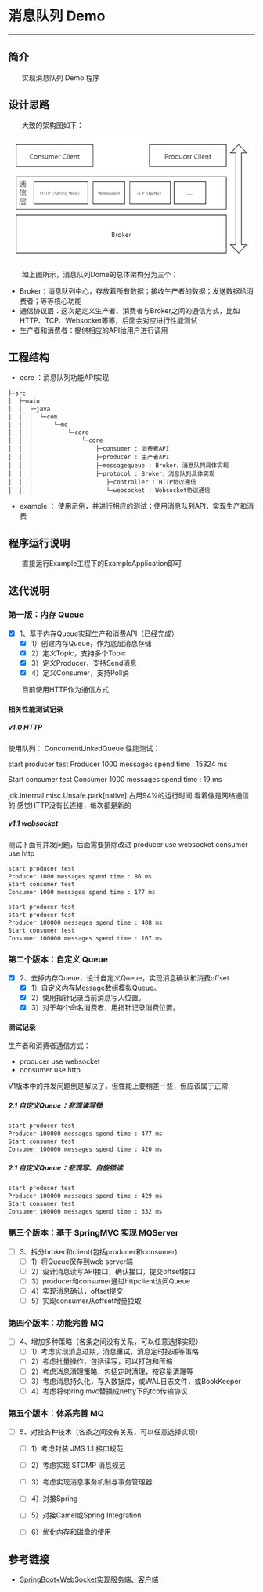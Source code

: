 # 消息队列 Demo
***
## 简介
&ensp;&ensp;&ensp;&ensp;实现消息队列 Demo 程序

## 设计思路
&ensp;&ensp;&ensp;&ensp;大致的架构图如下：

![](./picture/framework.png)

&ensp;&ensp;&ensp;&ensp;如上图所示，消息队列Dome的总体架构分为三个：

- Broker：消息队列中心，存放着所有数据；接收生产者的数据；发送数据给消费者；等等核心功能
- 通信协议层：这次是定义生产者、消费者与Broker之间的通信方式，比如HTTP、TCP、Websocket等等，后面会对应进行性能测试
- 生产者和消费者：提供相应的API给用户进行调用

## 工程结构
- core ：消息队列功能API实现

```shell script
├─src
│  ├─main
│  │  ├─java
│  │  │  └─com
│  │  │      └─mq
│  │  │          └─core
│  │  │              └─core
│  │  │                  ├─consumer : 消费者API
│  │  │                  ├─producer : 生产者API
│  │  │                  ├─messagequeue : Broker，消息队列具体实现
│  │  │                  ├─protocol : Broker，消息队列具体实现
│  │  │                     ├─controller : HTTP协议通信
│  │  │                     └─websocket : Websocket协议通信
```

- example ： 使用示例，并进行相应的测试；使用消息队列API，实现生产和消费

## 程序运行说明
&ensp;&ensp;&ensp;&ensp;直接运行Example工程下的ExampleApplication即可

## 迭代说明
### 第一版：内存 Queue
- [x] 1、基于内存Queue实现生产和消费API（已经完成）
  - [x] 1）创建内存Queue，作为底层消息存储
  - [x] 2）定义Topic，支持多个Topic
  - [x] 3）定义Producer，支持Send消息
  - [x] 4）定义Consumer，支持Poll消
  
&ensp;&ensp;&ensp;&ensp;目前使用HTTP作为通信方式

#### 相关性能测试记录
##### v1.0 HTTP
使用队列： ConcurrentLinkedQueue
性能测试：

start producer test
Producer 1000 messages spend time : 15324 ms
 
Start consumer test
Consumer 1000 messages spend time : 19 ms

jdk.internal.misc.Unsafe.park[native] 占用94%的运行时间
看着像是网络通信的
感觉HTTP没有长连接，每次都是新的

##### v1.1 websocket
测试下面有并发问题，后面需要排除改进
producer use websocket
consumer use http

```text
start producer test
Producer 1000 messages spend time : 86 ms 
Start consumer test
Consumer 1000 messages spend time : 177 ms
```

```text
start producer test
start producer test
Producer 100000 messages spend time : 408 ms 
Start consumer test
Consumer 100000 messages spend time : 167 ms
```

### 第二个版本：自定义 Queue
- [x] 2、去掉内存Queue，设计自定义Queue，实现消息确认和消费offset
    - [x] 1）自定义内存Message数组模拟Queue。
    - [x] 2）使用指针记录当前消息写入位置。
    - [x] 3）对于每个命名消费者，用指针记录消费位置。
    
#### 测试记录
生产者和消费者通信方式：

- producer use websocket
- consumer use http

V1版本中的并发问题倒是解决了，但性能上要稍差一些，但应该属于正常

##### 2.1 自定义Queue：悲观读写锁


```text
start producer test
Producer 100000 messages spend time : 477 ms 
Start consumer test
Consumer 100000 messages spend time : 420 ms
```

##### 2.1 自定义Queue：悲观写、自旋锁读
```text
start producer test
Producer 100000 messages spend time : 429 ms 
Start consumer test
Consumer 100000 messages spend time : 332 ms
```

### 第三个版本：基于 SpringMVC 实现 MQServer
- [ ] 3、拆分broker和client(包括producer和consumer)
    - [ ] 1）将Queue保存到web server端
    - [ ] 2）设计消息读写API接口，确认接口，提交offset接口
    - [ ] 3）producer和consumer通过httpclient访问Queue
    - [ ] 4）实现消息确认，offset提交
    - [ ] 5）实现consumer从offset增量拉取

### 第四个版本：功能完善 MQ
- [ ] 4、增加多种策略（各条之间没有关系，可以任意选择实现）
    - [ ] 1）考虑实现消息过期，消息重试，消息定时投递等策略
    - [ ] 2）考虑批量操作，包括读写，可以打包和压缩
    - [ ] 2）考虑消息清理策略，包括定时清理，按容量清理等
    - [ ] 3）考虑消息持久化，存入数据库，或WAL日志文件，或BookKeeper
    - [ ] 4）考虑将spring mvc替换成netty下的tcp传输协议

### 第五个版本：体系完善 MQ
- [ ] 5、对接各种技术（各条之间没有关系，可以任意选择实现）
    - [ ] 1）考虑封装 JMS 1.1 接口规范
    - [ ] 2）考虑实现 STOMP 消息规范
    - [ ] 3）考虑实现消息事务机制与事务管理器
    - [ ] 4）对接Spring
    - [ ] 5）对接Camel或Spring Integration
    - [ ] 6）优化内存和磁盘的使用
    
    
## 参考链接
- [SpringBoot+WebSocket实现服务端、客户端](https://my.oschina.net/u/4504531/blog/4557921)